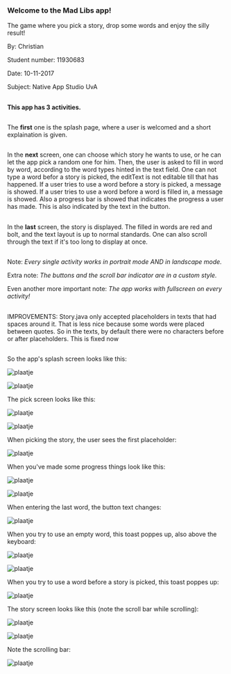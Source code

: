 ### Welcome to the Mad Libs app!
The game where you pick a story, drop some words and enjoy the silly result!

By:               Christian

Student number:   11930683

Date:             10-11-2017

Subject:          Native App Studio UvA

##
**This app has 3 activities.**
##
The **first** one is the splash page, where a user is welcomed and a short explaination is given.
##
In the **next** screen, one can choose which story he wants to use, or he can let the app pick a random one for him.
Then, the user is asked to fill in word by word, according to the word types hinted in the text field.
One can not type a word befor a story is picked, the editText is not editable till that has happened.
If a user tries to use a word before a story is picked, a message is showed.
If a user tries to use a word before a word is filled in, a message is showed.
Also a progress bar is showed that indicates the progress a user has made. This is also indicated by the text in the button.
##
In the **last** screen, the story is displayed. The filled in words are red and bolt, and the text layout is up to normal standards.
One can also scroll through the text if it's too long to display at once.
##
Note: *Every single activity works in portrait mode AND in landscape mode.*

Extra note: *The buttons and the scroll bar indicator are in a custom style.*

Even another more important note: *The app works with fullscreen on every activity!*
##
IMPROVEMENTS: Story.java only accepted placeholders in texts that had spaces around it. That is less nice because some words were placed
between quotes. So in the texts, by default there were no characters before or after placeholders. This is fixed now
##

So the app's splash screen looks like this:  

![plaatje](https://github.com/Segouta/christian-pset2/blob/master/doc/layout_splash.jpeg)

![plaatje](https://github.com/Segouta/christian-pset2/blob/master/doc/landscape_splash.jpeg)

The pick screen looks like this:

![plaatje](https://github.com/Segouta/christian-pset2/blob/master/doc/layout_pick_init.jpeg)

![plaatje](https://github.com/Segouta/christian-pset2/blob/master/doc/landscape_pick.jpeg)

When picking the story, the user sees the first placeholder:

![plaatje](https://github.com/Segouta/christian-pset2/blob/master/doc/layout_picking_story.jpeg)

When you've made some progress things look like this:

![plaatje](https://github.com/Segouta/christian-pset2/blob/master/doc/landscape_picking.jpeg)

![plaatje](https://github.com/Segouta/christian-pset2/blob/master/doc/layout_pick.jpeg)

When entering the last word, the button text changes:

![plaatje](https://github.com/Segouta/christian-pset2/blob/master/doc/layout_pick_last.jpeg)

When you try to use an empty word, this toast poppes up, also above the keyboard:

![plaatje](https://github.com/Segouta/christian-pset2/blob/master/doc/layout_toast_pick.jpeg)

![plaatje](https://github.com/Segouta/christian-pset2/blob/master/doc/layout_toast_pick_keyboard.jpeg)

When you try to use a word before a story is picked, this toast poppes up:

![plaatje](https://github.com/Segouta/christian-pset2/blob/master/doc/layout_toast_pick_fillinword.jpeg)

The story screen looks like this (note the scroll bar while scrolling):

![plaatje](https://github.com/Segouta/christian-pset2/blob/master/doc/layout_story.jpeg)

![plaatje](https://github.com/Segouta/christian-pset2/blob/master/doc/landscape_story.jpeg)

Note the scrolling bar:

![plaatje](https://github.com/Segouta/christian-pset2/blob/master/doc/layout_story_scrolling.jpeg)


